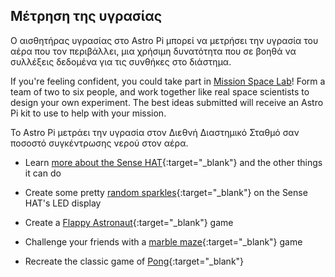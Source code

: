 ## Μέτρηση της υγρασίας

Ο αισθητήρας υγρασίας στο Astro Pi μπορεί να μετρήσει την υγρασία του αέρα που τον περιβάλλει, μια χρήσιμη δυνατότητα που σε βοηθά να συλλέξεις δεδομένα για τις συνθήκες στο διάστημα.

If you're feeling confident, you could take part in [Mission Space Lab](https://astro-pi.org/missions/space-lab/)! Form a team of two to six people, and work together like real space scientists to design your own experiment. The best ideas submitted will receive an Astro Pi kit to use to help with your mission.

Το Astro Pi μετράει την υγρασία στον Διεθνή Διαστημικό Σταθμό σαν ποσοστό συγκέντρωσης νερού στον αέρα.

+ Learn [more about the Sense HAT](https://projects.raspberrypi.org/en/projects/getting-started-with-the-sense-hat){:target="_blank"} and the other things it can do

+ Create some pretty [random sparkles](https://projects.raspberrypi.org/en/projects/sense-hat-random-sparkles){:target="_blank"} on the Sense HAT's LED display

+ Create a [Flappy Astronaut](https://projects.raspberrypi.org/en/projects/flappy-astronaut){:target="_blank"} game

+ Challenge your friends with a [marble maze](https://projects.raspberrypi.org/en/projects/sense-hat-marble-maze){:target="_blank"} game

+ Recreate the classic game of [Pong](https://projects.raspberrypi.org/en/projects/sense-hat-pong){:target="_blank"}
